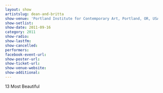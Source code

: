 ```yaml
---
layout: show
artistslug: dean-and-britta
show-venue: 'Portland Institute for Contemporary Art, Portland, OR, USA'
show-setlist: 
show-date: 2011-09-16
category: 2011
show-radio: 
show-lastfm: 
show-cancelled: 
performers: 
facebook-event-url: 
show-poster-url: 
show-ticket-url: 
show-venue-website: 
show-additional: 
---
```


13 Most Beautiful